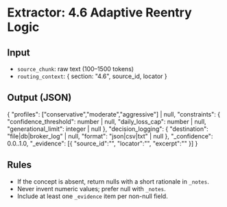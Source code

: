# Extractor: 4.6 Adaptive Reentry Logic
## Input
- `source_chunk`: raw text (100–1500 tokens)
- `routing_context`: { section: "4.6", source_id, locator }
## Output (JSON)
{
  "profiles": ["conservative","moderate","aggressive"] | null,
  "constraints": {
    "confidence_threshold": number | null,
    "daily_loss_cap": number | null,
    "generational_limit": integer | null
  },
  "decision_logging": {
    "destination": "file|db|broker_log" | null,
    "format": "json|csv|txt" | null
  },
  "_confidence": 0.0..1.0,
  "_evidence": [{ "source_id":"", "locator":"", "excerpt":"" }]
}
## Rules
- If the concept is absent, return nulls with a short rationale in `_notes`.
- Never invent numeric values; prefer null with `_notes`.
- Include at least one `_evidence` item per non-null field.
